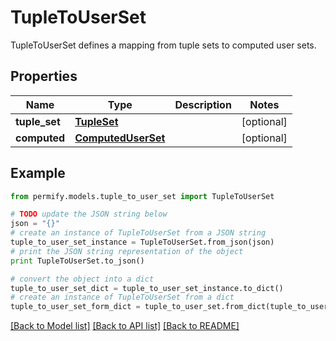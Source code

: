 # TupleToUserSet

TupleToUserSet defines a mapping from tuple sets to computed user sets.

## Properties

Name | Type | Description | Notes
------------ | ------------- | ------------- | -------------
**tuple_set** | [**TupleSet**](TupleSet.md) |  | [optional] 
**computed** | [**ComputedUserSet**](ComputedUserSet.md) |  | [optional] 

## Example

```python
from permify.models.tuple_to_user_set import TupleToUserSet

# TODO update the JSON string below
json = "{}"
# create an instance of TupleToUserSet from a JSON string
tuple_to_user_set_instance = TupleToUserSet.from_json(json)
# print the JSON string representation of the object
print TupleToUserSet.to_json()

# convert the object into a dict
tuple_to_user_set_dict = tuple_to_user_set_instance.to_dict()
# create an instance of TupleToUserSet from a dict
tuple_to_user_set_form_dict = tuple_to_user_set.from_dict(tuple_to_user_set_dict)
```
[[Back to Model list]](../README.md#documentation-for-models) [[Back to API list]](../README.md#documentation-for-api-endpoints) [[Back to README]](../README.md)


